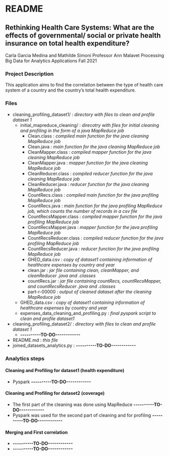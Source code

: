 # README

## Rethinking Health Care Systems: What are the effects of governmental/ social or private health insurance on total health expenditure?
Carla Garcia Medina and Mathilde Simoni
Professor Ann Malavet
Processing Big Data for Analytics Applications
Fall 2021


### Project Description

This application aims to find the correlation between the type of health care system of a country and the country’s total health expenditure. 

### Files
* cleaning_profiling_dataset1/ : *directory with files to clean and profile dataset 1*
   * initial_mapreduce_cleaning/ : *direcotry with files for initial cleaning and profiling in the form of a java MapReduce job*
      * Clean.class : *compiled main function for the java cleaning MapReduce job*
      * Clean.java : *main function for the java cleaning MapReduce job*
      * CleanMapper.class : *compiled mapper function for the java cleaning MapReduce job*
      * CleanMapper.java : *mapper function for the java cleaning MapReduce job*
      * CleanReducer.class : *compiled reducer function for the java cleaning MapReduce job*
      * CleanReducer.java : *reducer function for the java cleaning MapReduce job*
      * CountRecs.class : *compiled main function for the java profiling MapReduce job*
      * CountRecs.java : *main function for the java profiling MapReduce job, which counts the number of records in a csv file*
      * CountRecsMapper.class : *compiled mapper function for the java profiling MapReduce job*
      * CountRecsMapper.java : *mapper function for the java profiling MapReduce job*
      * CountRecsReducer.class : *compiled reducer function for the java profiling MapReduce job*
      * CountRecsReducer.java : *reducer function for the java profiling MapReduce job*
      * GHED_data.csv : *copy of dataset1 containing information of healthcare expenses by country and year*
      * clean.jar : *jar file containing clean, cleanMapper, and cleanReducer .java and .classes*
      * countRecs.jar : *jar file containing countRecs, countRecsMapper, and countRecsReducer .java and .classes*
      * part-r-00000 : *output of cleaned dataset after the cleaning MapReduce job*
   * GHED_data.csv : *copy of dataset1 containing information of healthcare expenses by country and year* 
   * expenses_data_cleaning_and_profiling.py : *final pyspark script to clean and profile dataset1*
* cleaning_profiling_dataset2/ : *directory with files to clean and profile dataset 1*
  * **----------TO-DO------------**
* README.md : *this file*
* joined_datasets_analytics.py : **----------TO-DO------------**

### Analytics steps

#### Cleaning and Profiling for dataset1 (health expenditure)
* Pyspark **----------TO-DO------------**

#### Cleaning and Profiling for dataset2 (coverage) ####
* The first part of the cleaning was done using MapReduce **----------TO-DO------------**
* Pyspark was used for the second part of cleaning and for profiling **----------TO-DO------------**

#### Merging and First correlation ####
* **----------TO-DO------------**
* **----------TO-DO------------**
